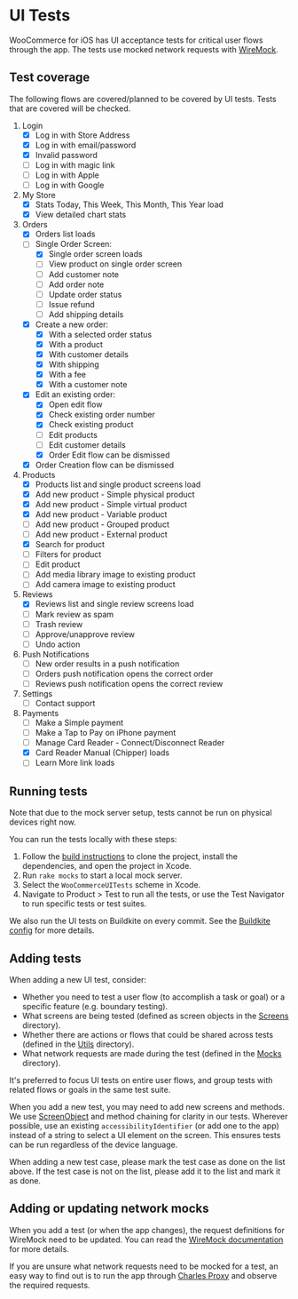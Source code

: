 #  UI Tests

WooCommerce for iOS has UI acceptance tests for critical user flows through the app. The tests use mocked network requests with [WireMock](http://wiremock.org/).

## Test coverage

The following flows are covered/planned to be covered by UI tests. Tests that are covered will be checked.

1. Login
    - [x] Log in with Store Address
    - [x] Log in with email/password
    - [x] Invalid password
    - [ ] Log in with magic link
    - [ ] Log in with Apple
    - [ ] Log in with Google
2. My Store
    - [x] Stats Today, This Week, This Month, This Year load
    - [x] View detailed chart stats
3. Orders
   - [x] Orders list loads
   - [ ] Single Order Screen:
     - [x] Single order screen loads
     - [ ] View product on single order screen
     - [ ] Add customer note
     - [ ] Add order note
     - [ ] Update order status
     - [ ] Issue refund
     - [ ] Add shipping details
   - [x] Create a new order:
     - [x] With a selected order status
     - [x] With a product
     - [x] With customer details
     - [x] With shipping
     - [x] With a fee
     - [x] With a customer note
   - [x] Edit an existing order:
     - [x] Open edit flow
     - [x] Check existing order number
     - [x] Check existing product 
     - [ ] Edit products
     - [ ] Edit customer details
     - [x] Order Edit flow can be dismissed
   - [x] Order Creation flow can be dismissed
4. Products
    - [x] Products list and single product screens load
    - [x] Add new product - Simple physical product
    - [x] Add new product - Simple virtual product
    - [x] Add new product - Variable product
    - [ ] Add new product - Grouped product
    - [ ] Add new product - External product
    - [x] Search for product
    - [ ] Filters for product
    - [ ] Edit product
    - [ ] Add media library image to existing product
    - [ ] Add camera image to existing product
5. Reviews
    - [x] Reviews list and single review screens load
    - [ ] Mark review as spam
    - [ ] Trash review
    - [ ] Approve/unapprove review
    - [ ] Undo action
6. Push Notifications
    - [ ] New order results in a push notification
    - [ ] Orders push notification opens the correct order
    - [ ] Reviews push notification opens the correct review
7. Settings
    - [ ] Contact support
8. Payments
    - [ ] Make a Simple payment
    - [ ] Make a Tap to Pay on iPhone payment
    - [ ] Manage Card Reader - Connect/Disconnect Reader
    - [x] Card Reader Manual (Chipper) loads
    - [ ] Learn More link loads

## Running tests

Note that due to the mock server setup, tests cannot be run on physical devices right now.

You can run the tests locally with these steps:

1. Follow the [build instructions](../../README.md#build-instructions) to clone the project, install the dependencies, and open the project in Xcode.
2. Run `rake mocks` to start a local mock server.
3. Select the `WooCommerceUITests` scheme in Xcode.
4. Navigate to Product > Test to run all the tests, or use the Test Navigator to run specific tests or test suites.

We also run the UI tests on Buildkite on every commit. See the [Buildkite config](../../.buildkite/pipeline.yml) for more details.

## Adding tests

When adding a new UI test, consider:

* Whether you need to test a user flow (to accomplish a task or goal) or a specific feature (e.g. boundary testing).
* What screens are being tested (defined as screen objects in the [Screens](../UITestsFoundation/Screens) directory).
* Whether there are actions or flows that could be shared across tests (defined in the [Utils](Utils) directory).
* What network requests are made during the test (defined in the [Mocks](Mocks) directory).

It's preferred to focus UI tests on entire user flows, and group tests with related flows or goals in the same test suite.

When you add a new test, you may need to add new screens and methods. We use [ScreenObject](https://github.com/Automattic/ScreenObject) and method chaining for clarity in our tests. Wherever possible, use an existing `accessibilityIdentifier` (or add one to the app) instead of a string to select a UI element on the screen. This ensures tests can be run regardless of the device language.

When adding a new test case, please mark the test case as done on the list above. If the test case is not on the list, please add it to the list and mark it as done.

## Adding or updating network mocks

When you add a test (or when the app changes), the request definitions for WireMock need to be updated. You can read the [WireMock documentation](http://wiremock.org/docs/) for more details.

If you are unsure what network requests need to be mocked for a test, an easy way to find out is to run the app through [Charles Proxy](https://www.charlesproxy.com/) and observe the required requests.

